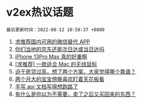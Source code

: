 # v2ex热议话题

`最后更新时间：2022-08-12 10:58:37 +0800`

1. [求推荐国内可用的微信替代 APP](https://www.v2ex.com/t/872202)
1. [你们当地的京东还能次日达或当日达吗](https://www.v2ex.com/t/872126)
1. [iPhone 13Pro Max 真的好重啊](https://www.v2ex.com/t/872123)
1. [[求推荐] 一款适合 Mac 的无线鼠标](https://www.v2ex.com/t/872142)
1. [迫于房贷过高，想了两个方案，大家觉得哪个靠谱？](https://www.v2ex.com/t/872158)
1. [两个月大的宝宝傍晚喜欢盯着天花板看](https://www.v2ex.com/t/872317)
1. [手写 api 文档写得想跑路了](https://www.v2ex.com/t/872274)
1. [有什么是你以为不需要，卖了之后又买回来的东西？](https://www.v2ex.com/t/872328)

